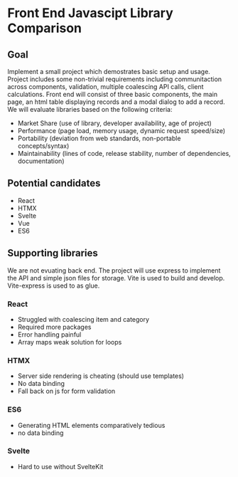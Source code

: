 # Front End Javascipt Library Comparison

## Goal
Implement a small project which demostrates basic setup and usage. Project includes some non-trivial 
requirements including communitaction across components, validation, multiple coalescing API calls, 
client calculations. Front end will consist of three basic components, the main page, an html table
displaying records and a modal dialog to add a record. We will evaluate libraries based on the 
following criteria:

- Market Share (use of library, developer availability, age of project)
- Performance (page load, memory usage, dynamic request speed/size)
- Portability (deviation from web standards, non-portable concepts/syntax)
- Maintainability (lines of code, release stability, number of dependencies, documentation)

## Potential candidates
- React
- HTMX
- Svelte
- Vue
- ES6

## Supporting libraries
We are not evuating back end. The project will use express to implement the API and simple 
json files for storage. Vite is used to build and develop. Vite-express is used to as glue.

### React
- Struggled with coalescing item and category
- Required more packages
- Error handling painful
- Array maps weak solution for loops

### HTMX 
- Server side rendering is cheating (should use templates)
- No data binding
- Fall back on js for form validation

### ES6 
- Generating HTML elements comparatively tedious
- no data binding

### Svelte 
- Hard to use without SvelteKit
